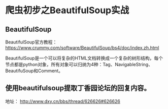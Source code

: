 # 爬虫初步之BeautifulSoup实战


## BeautifulSoup
BeautifulSoup官方教程：https://www.crummy.com/software/BeautifulSoup/bs4/doc/index.zh.html

BeautifulSoup是一个可以将复杂的HTML文档转换成一个复杂的树形结构，每个节点都是python对象，所有对象可以归纳为4种：Tag、NavigableString、BeautifuSoup和Comment。


## 使用beautifulsoup提取丁香园论坛的回复内容。
地址： http://www.dxy.cn/bbs/thread/626626#626626

